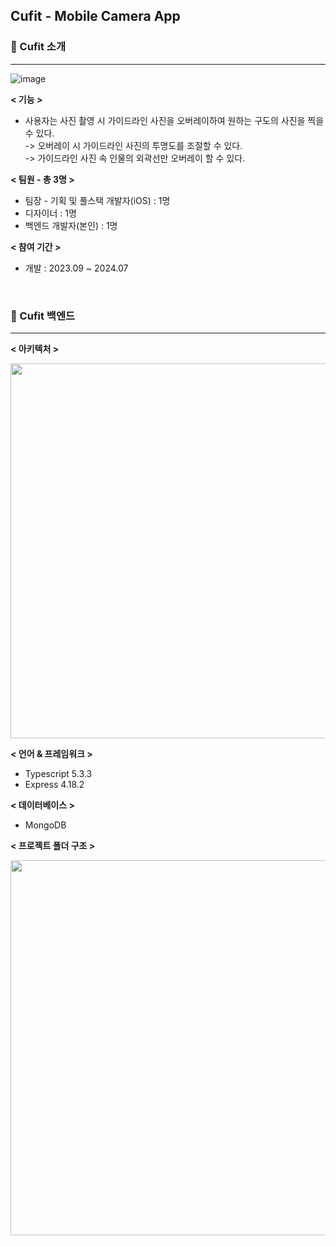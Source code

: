 ## Cufit - Mobile Camera App
### 📱 Cufit 소개
---
![image](https://github.com/user-attachments/assets/df1548f7-8235-411f-9ec4-4d5975b7d305)

**< 기능 >**
- 사용자는 사진 촬영 시 가이드라인 사진을 오버레이하여 원하는 구도의 사진을 찍을 수 있다.
  <br>
    -> 오버레이 시 가이드라인 사진의 투명도를 조절할 수 있다.
  <br>
    -> 가이드라인 사진 속 인물의 외곽선만 오버레이 할 수 있다.

**< 팀원 - 총 3명 >**
- 팀장 - 기획 및 풀스택 개발자(iOS) : 1명
- 디자이너 : 1명
- 백엔드 개발자(본인) : 1명

**< 참여 기간 >**
- 개발 : 2023.09 ~ 2024.07

<br>

### 📖 Cufit 백엔드
---
**< 아키텍처 >**

<img src="https://github.com/user-attachments/assets/12569d26-7c33-477f-9cbd-b3953687f726" width="600"/>

**< 언어 & 프레임워크 >** 
- Typescript 5.3.3
- Express 4.18.2

**< 데이터베이스 >**
- MongoDB

**< 프로젝트 폴더 구조 >**

<img src="https://github.com/user-attachments/assets/e67a7556-c1bf-444a-ab6b-0141d6b81bbb" width="600"/>

  
